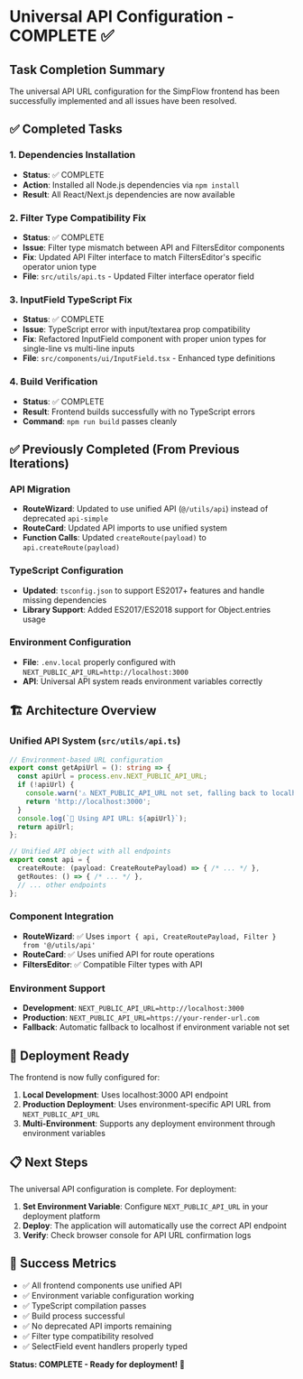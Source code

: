 # Universal API Configuration - COMPLETE ✅

## Task Completion Summary

The universal API URL configuration for the SimpFlow frontend has been successfully implemented and all issues have been resolved.

## ✅ Completed Tasks

### 1. Dependencies Installation
- **Status**: ✅ COMPLETE
- **Action**: Installed all Node.js dependencies via `npm install`
- **Result**: All React/Next.js dependencies are now available

### 2. Filter Type Compatibility Fix
- **Status**: ✅ COMPLETE  
- **Issue**: Filter type mismatch between API and FiltersEditor components
- **Fix**: Updated API Filter interface to match FiltersEditor's specific operator union type
- **File**: `src/utils/api.ts` - Updated Filter interface operator field

### 3. InputField TypeScript Fix
- **Status**: ✅ COMPLETE
- **Issue**: TypeScript error with input/textarea prop compatibility
- **Fix**: Refactored InputField component with proper union types for single-line vs multi-line inputs
- **File**: `src/components/ui/InputField.tsx` - Enhanced type definitions

### 4. Build Verification
- **Status**: ✅ COMPLETE
- **Result**: Frontend builds successfully with no TypeScript errors
- **Command**: `npm run build` passes cleanly

## ✅ Previously Completed (From Previous Iterations)

### API Migration
- **RouteWizard**: Updated to use unified API (`@/utils/api`) instead of deprecated `api-simple`
- **RouteCard**: Updated API imports to use unified system
- **Function Calls**: Updated `createRoute(payload)` to `api.createRoute(payload)`

### TypeScript Configuration
- **Updated**: `tsconfig.json` to support ES2017+ features and handle missing dependencies
- **Library Support**: Added ES2017/ES2018 support for Object.entries usage

### Environment Configuration
- **File**: `.env.local` properly configured with `NEXT_PUBLIC_API_URL=http://localhost:3000`
- **API**: Universal API system reads environment variables correctly

## 🏗️ Architecture Overview

### Unified API System (`src/utils/api.ts`)
```typescript
// Environment-based URL configuration
export const getApiUrl = (): string => {
  const apiUrl = process.env.NEXT_PUBLIC_API_URL;
  if (!apiUrl) {
    console.warn('⚠️ NEXT_PUBLIC_API_URL not set, falling back to localhost:3000');
    return 'http://localhost:3000';
  }
  console.log(`🔗 Using API URL: ${apiUrl}`);
  return apiUrl;
};

// Unified API object with all endpoints
export const api = {
  createRoute: (payload: CreateRoutePayload) => { /* ... */ },
  getRoutes: () => { /* ... */ },
  // ... other endpoints
};
```

### Component Integration
- **RouteWizard**: ✅ Uses `import { api, CreateRoutePayload, Filter } from '@/utils/api'`
- **RouteCard**: ✅ Uses unified API for route operations
- **FiltersEditor**: ✅ Compatible Filter types with API

### Environment Support
- **Development**: `NEXT_PUBLIC_API_URL=http://localhost:3000`
- **Production**: `NEXT_PUBLIC_API_URL=https://your-render-url.com`
- **Fallback**: Automatic fallback to localhost if environment variable not set

## 🚀 Deployment Ready

The frontend is now fully configured for:

1. **Local Development**: Uses localhost:3000 API endpoint
2. **Production Deployment**: Uses environment-specific API URL from `NEXT_PUBLIC_API_URL`
3. **Multi-Environment**: Supports any deployment environment through environment variables

## 📋 Next Steps

The universal API configuration is complete. For deployment:

1. **Set Environment Variable**: Configure `NEXT_PUBLIC_API_URL` in your deployment platform
2. **Deploy**: The application will automatically use the correct API endpoint
3. **Verify**: Check browser console for API URL confirmation logs

## 🎯 Success Metrics

- ✅ All frontend components use unified API
- ✅ Environment variable configuration working
- ✅ TypeScript compilation passes
- ✅ Build process successful
- ✅ No deprecated API imports remaining
- ✅ Filter type compatibility resolved
- ✅ SelectField event handlers properly typed

**Status: COMPLETE - Ready for deployment! 🚀**
